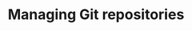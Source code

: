 ---
title: "Managing Git repositories"
permalink: en/code/documentation/user/repositories.html
lang: en
---